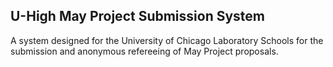 U-High May Project Submission System
------------------------------------

A system designed for the University of Chicago Laboratory Schools for the submission and anonymous refereeing of May Project proposals.
